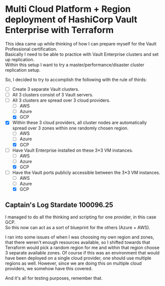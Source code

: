 # Multi Cloud Platform + Region deployment of HashiCorp Vault Enterprise with Terraform

This idea came up while thinking of how I can prepare myself for the Vault Professional certification.  
Basically I need to be able to practice with Vault Enterprise clusters and set up replication.  
Within this setup I want to try a master/performance/disaster cluster replication setup.

So, I decided to try to accomplish the following with the rule of thirds:

- [ ] Create 3 separate Vault clusters.
- [ ] All 3 clusters consist of 3 Vault servers.
- [ ] All 3 clusters are spread over 3 cloud providers.
  - [ ] AWS
  - [ ] Azure
  - [x] GCP
- [x] Within these 3 cloud providers, all cluster nodes are automatically spread over 3 zones within one randomly chosen region.
  - [ ] AWS
  - [ ] Azure
  - [x] GCP
- [ ] Have Vault Enterprise installed on these 3*3 VM instances.
  - [ ] AWS
  - [ ] Azure
  - [x] GCP
- [ ] Have the Vault ports publicly accessible between the 3*3 VM instances.
  - [ ] AWS
  - [ ] Azure
  - [x] GCP

## Captain's Log Stardate 100096.25

I managed to do all the thinking and scripting for one provider, in this case GCP.  
So this now can act as a sort of blueprint for the others (Azure + AWS).

I ran into some issues of when I was choosing my own region and zones, that there weren't enough resources available, so I shifted towards that Terraform would pick a random region for me and within that region choose 3 separate available zones. Of course if this was an environment that would have been deployed on a single cloud provider, one should use multiple regions as well. However, since we are doing this on multiple cloud providers, we somehow have this covered.  

And it's all for testing purposes, remember that.
